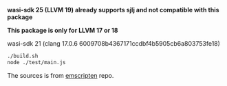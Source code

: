 **wasi-sdk 25 (LLVM 19) already supports sjlj and not compatible with this package**

**This package is only for LLVM 17 or 18**

wasi-sdk 21 (clang 17.0.6 6009708b4367171ccdbf4b5905cb6a803753fe18)

```bash
./build.sh
node ./test/main.js
```

The sources is from [emscripten](https://github.com/emscripten-core/emscripten) repo.
